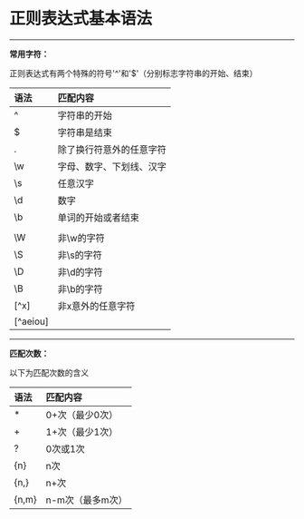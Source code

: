 # **正则表达式基本语法**

---

**常用字符：**

正则表达式有两个特殊的符号'^'和'$'（分别标志字符串的开始、结束）

| 语法 | 匹配内容 |
| :--- | :--- |
| ^ | 字符串的开始 |
| $ | 字符串是结束 |
| . | 除了换行符意外的任意字符 |
| \w | 字母、数字、下划线、汉字 |
| \s | 任意汉字 |
| \d | 数字 |
| \b | 单词的开始或者结束 |
|  |  |
| \W | 非\w的字符 |
| \S | 非\s的字符 |
| \D | 非\d的字符 |
| \B | 非\b的字符 |
| \[^x\] | 非x意外的任意字符 |
| \[^aeiou\] |  |

---

**匹配次数：**

以下为匹配次数的含义

| 语法 | 匹配内容 |
| :--- | :--- |
| \* | 0+次（最少0次） |
| + | 1+次（最少1次） |
| ? | 0次或1次 |
| {n} | n次 |
| {n,} | n+次 |
| {n,m} | n-m次（最多m次） |



